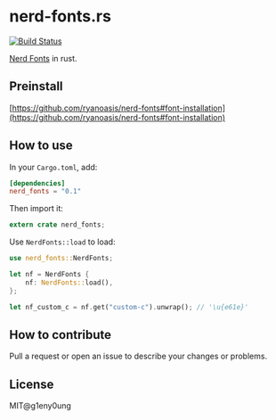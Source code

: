 # nerd-fonts.rs

[![Build Status](https://travis-ci.org/g1eny0ung/nerd-fonts.rs.svg?branch=master)](https://travis-ci.org/g1eny0ung/nerd-fonts.rs)

[Nerd Fonts](https://github.com/ryanoasis/nerd-fonts) in rust.

## Preinstall

[https://github.com/ryanoasis/nerd-fonts#font-installation](https://github.com/ryanoasis/nerd-fonts#font-installation)

## How to use

In your `Cargo.toml`, add:

```toml
[dependencies]
nerd_fonts = "0.1"
```

Then import it:

```rust
extern crate nerd_fonts;
```

Use `NerdFonts::load` to load:

```rust
use nerd_fonts::NerdFonts;

let nf = NerdFonts {
    nf: NerdFonts::load(),
};

let nf_custom_c = nf.get("custom-c").unwrap(); // '\u{e61e}'
```

## How to contribute

Pull a request or open an issue to describe your changes or problems.

## License

MIT@g1eny0ung
